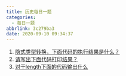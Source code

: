 ```yaml
---
title: 历史每日一题
categories:
  - 每日一题
abbrlink: 3c279ba3
date: 2020-09-10 09:34:37
---
```


1. [隐式类型转换，下面代码的执行结果是什么？](/posts/d8942393/)
2. [请写出下面代码打印结果？](/posts/3d9432c4/)
2. [对于length下面的代码输出什么](/posts/6e7ebcc1/)